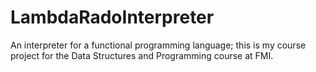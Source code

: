 # LambdaRadoInterpreter
An interpreter for a functional programming language; this is my course project for the Data Structures and Programming course at FMI.
